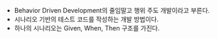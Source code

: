 - Behavior Driven Development의 줄임말고 행위 주도 개발이라고 부른다.
- 시나리오 기반의 테스트 코드를 작성하는 개발 방법이다.
- 하나의 시나리오는 Given, When, Then 구조를 가진다.